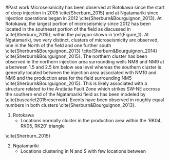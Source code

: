 #Past work
Microseismicity has been observed at Rotokawa since the start of deep injection in 2005 \cite{Sherburn_2015} and at Ngatamariki since injection operations began in 2012 \cite{Sherburn&Bourguignon_2013}. At Rotokawa, the largest portion of microseismiciy since 2012 has been located in the southeast portion of the field as discussed in \cite{Sherburn_2015}, within the polygon shown in \ref{Figure_1}. At Ngatamariki, two very distinct, clusters of microseismicity are observed, one in the North of the field and one further south \cite{Sherburn&Bourguignon_2013} \cite{Sherburn&Bourguignon_2014} \cite{Sherburn&Bourguignon_2015}. The northern cluster has been observed in the northern injection area surrounding wells NM8 and NM9 at a between 1.5 and 2.5 km below sea level whereas the southern cluster is generally located between the injection area associated with NM10 and NM6 and the production area for the field surrounding NM5 \cite{Sherburn&Bourguignon_2015}. This is likely associated with a structure related to the Aratiatia Fault Zone which strikes SW-NE accross the southern end of the Ngatamariki field as has been modeled by \cite{buscarlet2015reservoir}. Events have been observed in roughly equal numbers in both clusters \cite{Sherburn&Bourguignon_2013}. 

1. Rotokawa
    * Locations normally cluster in the production area within the 'RK04, RK05, RK20' triangle

\cite{Sherburn_2015}

2. Ngatamariki
    * Locations clustering in N and S with few locations between